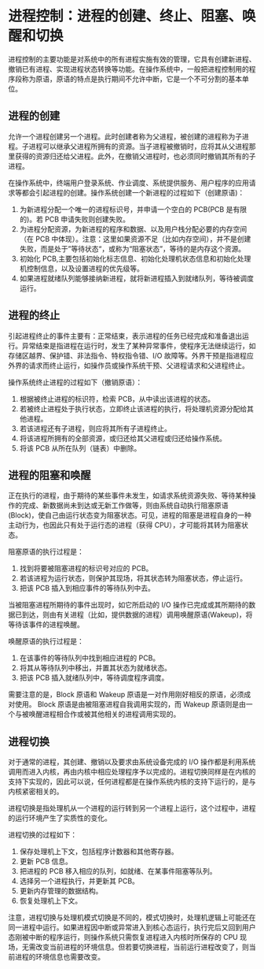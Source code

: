 # 进程控制：进程的创建、终止、阻塞、唤醒和切换

进程控制的主要功能是对系统中的所有进程实施有效的管理，它具有创建新进程、撤销已有进程、实现进程状态转换等功能。在操作系统中，一般把进程控制用的程序段称为原语，原语的特点是执行期间不允许中断，它是一个不可分割的基本单位。

## 进程的创建

允许一个进程创建另一个进程。此时创建者称为父进程，被创建的进程称为子进程。子进程可以继承父进程所拥有的资源。当子进程被撤销时，应将其从父进程那里获得的资源归还给父进程。此外，在撤销父进程时，也必须同时撤销其所有的子进程。

在操作系统中，终端用户登录系统、作业调度、系统提供服务、用户程序的应用请求等都会引起进程的创建。操作系统创建一个新进程的过程如下（创建原语)：

1.  为新进程分配一个唯一的进程标识号，并申请一个空白的 PCB(PCB 是有限的)。若 PCB 申请失败则创建失败。
2.  为进程分配资源，为新进程的程序和数据、以及用户栈分配必要的内存空间（在 PCB 中体现）。注意：这里如果资源不足（比如内存空间），并不是创建失败，而是处于”等待状态“，或称为“阻塞状态”，等待的是内存这个资源。
3.  初始化 PCB,主要包括初始化标志信息、初始化处理机状态信息和初始化处理机控制信息，以及设置进程的优先级等。
4.  如果进程就绪队列能够接纳新进程，就将新进程插入到就绪队列，等待被调度运行。

## 进程的终止

引起进程终止的事件主要有：正常结束，表示进程的任务已经完成和准备退出运行。异常结束是指进程在运行时，发生了某种异常事件，使程序无法继续运行，如存储区越界、保护错、非法指令、特权指令错、I/O 故障等。外界干预是指进程应外界的请求而终止运行，如操作员或操作系统干预、父进程请求和父进程终止。

操作系统终止进程的过程如下（撤销原语）：

1.  根据被终止进程的标识符，检索 PCB，从中读出该进程的状态。
2.  若被终止进程处于执行状态，立即终止该进程的执行，将处理机资源分配给其他进程。
3.  若该进程还有子进程，则应将其所有子进程终止。
4.  将该进程所拥有的全部资源，或归还给其父进程或归还给操作系统。
5.  将该 PCB 从所在队列（链表）中删除。

## 进程的阻塞和唤醒

正在执行的进程，由于期待的某些事件未发生，如请求系统资源失败、等待某种操作的完成、新数据尚未到达或无新工作做等，则由系统自动执行阻塞原语(Block)，使自己由运行状态变为阻塞状态。可见，进程的阻塞是进程自身的一种主动行为，也因此只有处于运行态的进程（获得 CPU），才可能将其转为阻塞状态。

阻塞原语的执行过程是：

1.  找到将要被阻塞进程的标识号对应的 PCB。
2.  若该进程为运行状态，则保护其现场，将其状态转为阻塞状态，停止运行。
3.  把该 PCB 插入到相应事件的等待队列中去。

当被阻塞进程所期待的事件出现时，如它所启动的 I/O 操作已完成或其所期待的数据已到达，则由有关进程（比如，提供数据的进程）调用唤醒原语(Wakeup)，将等待该事件的进程唤醒。

唤醒原语的执行过程是：

1.  在该事件的等待队列中找到相应进程的 PCB。
2.  将其从等待队列中移出，并置其状态为就绪状态。
3.  把该 PCB 插入就绪队列中，等待调度程序调度。

需要注意的是，Block 原语和 Wakeup 原语是一对作用刚好相反的原语，必须成对使用。 Block 原语是由被阻塞进程自我调用实现的，而 Wakeup 原语则是由一个与被唤醒进程相合作或被其他相关的进程调用实现的。

## 进程切换

对于通常的进程，其创建、撤销以及要求由系统设备完成的 I/O 操作都是利用系统调用而进入内核，再由内核中相应处理程序予以完成的。进程切换同样是在内核的支持下实现的，因此可以说，任何进程都是在操作系统内核的支持下运行的，是与内核紧密相关的。

进程切换是指处理机从一个进程的运行转到另一个进程上运行，这个过程中，进程的运行环境产生了实质性的变化。

进程切换的过程如下：

1.  保存处理机上下文，包括程序计数器和其他寄存器。
2.  更新 PCB 信息。
3.  把进程的 PCB 移入相应的队列，如就绪、在某事件阻塞等队列。
4.  选择另一个进程执行，并更新其 PCB。
5.  更新内存管理的数据结构。
6.  恢复处理机上下文。

注意，进程切换与处理机模式切换是不同的，模式切换时，处理机逻辑上可能还在同一进程中运行。如果进程因中断或异常进入到核心态运行，执行完后又回到用户态刚被中断的程序运行，则操作系统只需恢复进程进入内核时所保存的 CPU 现场，无需改变当前进程的环境信息。但若要切换进程，当前运行进程改变了，则当前进程的环境信息也需要改变。
